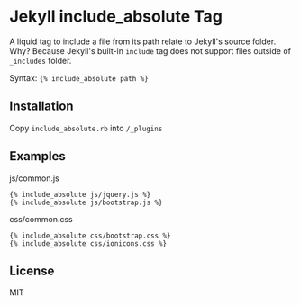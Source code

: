 # Jekyll include_absolute Tag

A liquid tag to include a file from its path relate to Jekyll's source folder. Why? Because Jekyll's built-in `include` tag does not support files outside of `_includes` folder.

Syntax: `{% include_absolute path %}`

## Installation

Copy `include_absolute.rb` into `/_plugins`

## Examples

js/common.js

```
{% include_absolute js/jquery.js %}
{% include_absolute js/bootstrap.js %}
```

css/common.css

```
{% include_absolute css/bootstrap.css %}
{% include_absolute css/ionicons.css %}
```

## License

MIT
